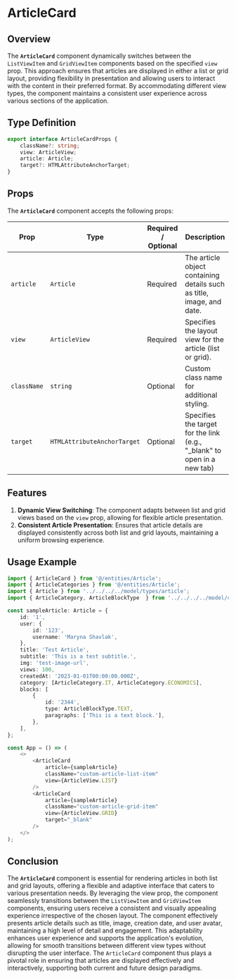 # ArticleCard

## Overview
The **`ArticleCard`** component dynamically switches between the `ListViewItem` and `GridViewItem` components based on the specified `view` prop. 
This approach ensures that articles are displayed in either a list or grid layout, providing flexibility in presentation and allowing users to interact with the content in their preferred format. By accommodating different view types, the component maintains a consistent user experience across various sections of the application.

## Type Definition 
```typescript
export interface ArticleCardProps {
    className?: string;
    view: ArticleView;
    article: Article;
    target?: HTMLAttributeAnchorTarget;
}
```

## Props
The **`ArticleCard`** component accepts the following props:

| Prop        | Type       | Required / Optional | Description                                                               |
|-------------|------------|----------------------|---------------------------------------------------------------------------|
| `article`   | `Article`   | Required             | The article object containing details such as title, image, and date.              |
| `view`      | `ArticleView`   | Required             | Specifies the layout view for the article (list or grid). |
| `className` | `string`   | Optional             | Custom class name for additional styling.                                 |
| `target`    | `HTMLAttributeAnchorTarget`   | Optional            | Specifies the target for the link (e.g., "_blank" to open in a new tab) |


## Features
1. **Dynamic View Switching**: The component adapts between list and grid views based on the `view` prop, allowing for flexible article presentation.
2. **Consistent Article Presentation**: Ensures that article details are displayed consistently across both list and grid layouts, maintaining a uniform browsing experience.

## Usage Example
```typescript jsx
import { ArticleCard } from '@/entities/Article';
import { ArticleCategories } from '@/entities/Article';
import { Article } from '../../../../model/types/article';
import { ArticleCategory, ArticleBlockType  } from '../../../../model/consts/articleConsts';

const sampleArticle: Article = {
    id: '1',
    user: {
        id: '123',
        username: 'Maryna Shavlak',
    },
    title: 'Test Article',
    subtitle: 'This is a test subtitle.',
    img: 'test-image-url',
    views: 100,
    createdAt: '2023-01-01T00:00:00.000Z',
    category: [ArticleCategory.IT, ArticleCategory.ECONOMICS],
    blocks: [
        {
            id: '2344',
            type: ArticleBlockType.TEXT,
            paragraphs: ['This is a text block.'],
        },
    ],
};

const App = () => (
    <>
        <ArticleCard
            article={sampleArticle}
            className="custom-article-list-item"
            view={ArticleView.LIST}
        />
        <ArticleCard
            article={sampleArticle}
            className="custom-article-grid-item"
            view={ArticleView.GRID}
            target="_blank"
        />
    </>
);
```
## Conclusion
The **`ArticleCard`** component is essential for rendering articles in both list and grid layouts, offering a flexible and adaptive interface that caters to various presentation needs. 
By leveraging the view prop, the component seamlessly transitions between the `ListViewItem` and `GridViewItem` components, ensuring users receive a consistent and visually appealing experience irrespective of the chosen layout. 
The component effectively presents article details such as title, image, creation date, and user avatar, maintaining a high level of detail and engagement. 
This adaptability enhances user experience and supports the application's evolution, allowing for smooth transitions between different view types without disrupting the user interface. 
The `ArticleCard` component thus plays a pivotal role in ensuring that articles are displayed effectively and interactively, supporting both current and future design paradigms.
